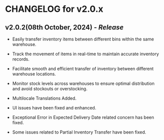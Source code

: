 # CHANGELOG for v2.0.x

## **v2.0.2(08th October, 2024)** - _Release_

+ Easily transfer inventory items between different bins within the same warehouse.

+ Track the movement of items in real-time to maintain accurate inventory records.

+ Facilitate smooth and efficient transfer of inventory between different warehouse locations.

+ Monitor stock levels across warehouses to ensure optimal distribution and avoid stockouts or overstocking.

+ Multilocale Translations Added.

+ UI issues have been fixed and enhanced.

- Exceptional Error in Expected Delivery Date related concern has been fixed.

- Some issues related to Partial Inventory Transfer have been fixed.

